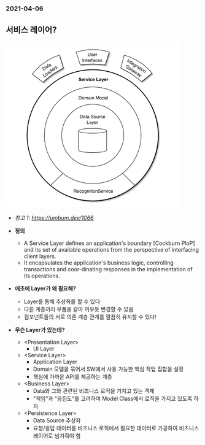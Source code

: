 ### 2021-04-06

## 서비스 레이어?
![serviceLayer](../image/service_layer_2021_04_06.PNG)
- *참고 1: https://umbum.dev/1066*
- __정의__
    - A Service Layer defines an application's boundary [Cockburn PloP] and its set of available operations from the perspective of interfacing client layers.  
    - It encapsulates the application's business logic, controlling transactions and coor-dinating responses in the implementation of its operations.
      
- __애초에 Layer가 왜 필요해?__
    - Layer를 통해 추상화를 할 수 있다
    - 다른 계층끼리 부품을 갈아 끼우듯 변경할 수 있음
    - 컴포넌트들의 서로 의존 계층 관계를 깔끔히 유지할 수 있다!
    
- __무슨 Layer가 있는데?__
    - \<Presentation Layer>
        - UI Layer
    - \<Service Layer>
        - Application Layer
        - Domain 모델을 묶어서 SW에서 사용 가능한 핵심 작업 집합을 설정
        - 핵심에 가까운 API를 제공하는 계층
    - \<Business Layer>
        - Data와 그와 관련된 비즈니스 로직을 가지고 있는 객체
        - "책임"과 "응집도"를 고려하여 Model Class에서 로직을 가지고 있도록 하자
    - \<Persistence Layer>
        - Data Source 추상화
        - 요청/응답 데이터를 비즈니스 로직에서 필요한 데이터로 가공하여 비즈니스 레이어로 넘겨줘야 함
